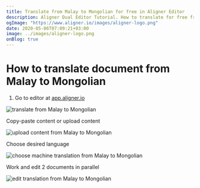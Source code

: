 ```yaml
---
title: Translate from Malay to Mongolian for free in Aligner Editor
description: Aligner Dual Editor Tutorial. How to translate for free from Malay to Mongolian. Aligner is multilingual document management platform. 
ogImage: "https://www.aligner.io/images/aligner-logo.png"
date: 2020-05-06T07:09:21+03:00
image: ../images/aligner-logo.png
onBlog: true
---
```


# How to translate document from Malay to Mongolian

1. Go to editor at [app.aligner.io](https://app.aligner.io "Aligner App web page")

![translate from Malay to Mongolian](../aligner-blank-editor.png "translate from Malay to Mongolian")

Copy-paste content or upload content

![upload content from Malay to Mongolian](../aligner-uploaded-document.png "upload content from Malay to Mongolian")

Choose desired language

![choose machine translation from Malay to Mongolian](../aligner-language-dropdown.png "choose machine translation from Malay to Mongolian")

Work and edit 2 documents in parallel

![edit translation from Malay to Mongolian](../aligner-double-sitded-editor.png "edit translation from Malay to Mongolian")

